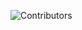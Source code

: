 ![Contributors](https://img.shields.io/github/contributors/ngo-project/Best-README-Template.svg?style=for-the-badge)

